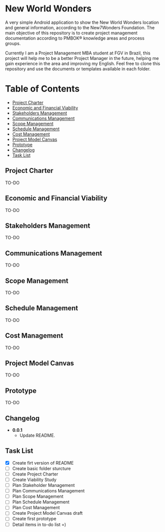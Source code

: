# New World Wonders
A very simple Android application to show the New World Wonders location and general information, according to the New7Wonders Foundation. The main objective of this repository is to create project management documentation according to PMBOK® knowledge areas and process groups.

Currently I am a Project Management MBA student at FGV in Brazil, this project will help me to be a better Project Manager in the future, helping me gain experience in the area and improving my English. Feel free to clone this repository and use the documents or templates available in each folder.

# Table of Contents
* [Project Charter](#project-charter)
* [Economic and Financial Viability](#economic-and-financial-viability)
* [Stakeholders Management](#stakeholders-management)
* [Communications Management](#communications-management)
* [Scope Management](#scope-management)
* [Schedule Management](#schedule-management)
* [Cost Management](#cost-management)
* [Project Model Canvas](#project-model-canvas)
* [Prototype](#prototype)
* [Changelog](#changelog)
* [Task List](#task-list)

## Project Charter
TO-DO
## Economic and Financial Viability
TO-DO
## Stakeholders Management
TO-DO
## Communications Management
TO-DO
## Scope Management
TO-DO
## Schedule Management
TO-DO
## Cost Management
TO-DO
## Project Model Canvas
TO-DO
## Prototype
TO-DO
## Changelog
- **0.0.1**
    - Update README.

## Task List
- [x] Create firt version of README
- [ ] Create basic folder sturcture
- [ ] Create Project Charter
- [ ] Create Viability Study
- [ ] Plan Stakeholder Management
- [ ] Plan Communications Management
- [ ] Plan Scope Management
- [ ] Plan Schedule Management
- [ ] Plan Cost Management
- [ ] Create Project Model Canvas draft
- [ ] Create first prototype
- [ ] Detail items in to-do list =)
